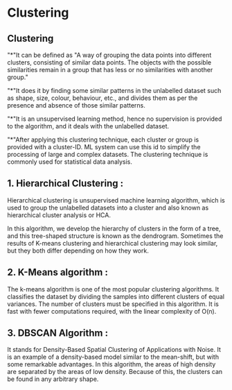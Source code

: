 # Clustering

## **Clustering**

"*"It can be defined as "A way of grouping the data points into different clusters, consisting of similar data points. The objects with the possible similarities remain in a group that has less or no similarities with another group."

"*"It does it by finding some similar patterns in the unlabelled dataset such as shape, size, colour, behaviour, etc., and divides them as per the presence and absence of those similar patterns.

"*"It is an unsupervised learning method, hence no supervision is provided to the algorithm, and it deals with the unlabelled dataset.

"*"After applying this clustering technique, each cluster or group is provided with a cluster-ID. ML system can use this id to simplify the processing of large and complex datasets. The clustering technique is commonly used for statistical data analysis.

## **1. Hierarchical Clustering :**
Hierarchical clustering is unsupervised machine learning algorithm, which is used to group the unlabelled datasets into a cluster and also known as hierarchical cluster analysis or HCA.

In this algorithm, we develop the hierarchy of clusters in the form of a tree, and this tree-shaped structure is known as the dendrogram. Sometimes the results of K-means clustering and hierarchical clustering may look similar, but they both differ depending on how they work.

## **2. K-Means algorithm :**
The k-means algorithm is one of the most popular clustering algorithms. It classifies the dataset by dividing the samples into different clusters of equal variances. The number of clusters must be specified in this algorithm. It is fast with fewer computations required, with the linear complexity of O(n).

## **3. DBSCAN Algorithm :**
It stands for Density-Based Spatial Clustering of Applications with Noise. It is an example of a density-based model similar to the mean-shift, but with some remarkable advantages. In this algorithm, the areas of high density are separated by the areas of low density. Because of this, the clusters can be found in any arbitrary shape.

